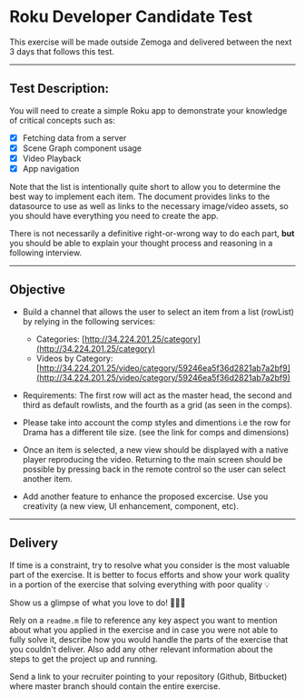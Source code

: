 # Roku Developer Candidate Test


This exercise will be made outside Zemoga and delivered between the next 3 days that follows this test.

---

## Test Description:

You will need to create a simple Roku app to demonstrate your knowledge of critical concepts such as:

- [x] Fetching data from a server
- [x] Scene Graph component usage
- [x] Video Playback
- [x] App navigation

Note that the list is intentionally quite short to allow you to determine the best way to implement each item. The document provides links to the datasource to use as well as links to the necessary image/video assets, so you should have everything you need to create the app.

There is not necessarily a definitive right-or-wrong way to do each part, **but** you should be able to explain your thought process and reasoning in a following interview.

---

## Objective

* Build a channel that allows the user to select an item from a list (rowList) by relying in the following services:
  * Categories: [http://34.224.201.25/category](http://34.224.201.25/category)
  * Videos by Category: [http://34.224.201.25/video/category/59246ea5f36d2821ab7a2bf9](http://34.224.201.25/video/category/59246ea5f36d2821ab7a2bf9)

* Requirements: The first row will act as the master head, the second and third as default rowlists, and the fourth as a grid (as seen in the comps).

* Please take into account the comp styles and dimentions i.e the row for Drama has a different tile size. (see the link for comps and dimensions)

* Once an item is selected, a new view should be displayed with a native player reproducing the video. Returning to the main screen should be possible by pressing back in the remote control so the user can select another item.

* Add another feature to enhance the proposed excercise. Use you creativity (a new view, UI enhancement, component, etc).

---

## Delivery

If time is a constraint, try to resolve what you consider is the most valuable part of the exercise. It is better to focus efforts and show your work quality in a portion of the exercise that solving everything with poor quality 💡

Show us a glimpse of what you love to do!  :facepunch::facepunch::facepunch:

Rely on a `readme.m` file to reference any key aspect you want to mention about what you applied in the exercise and in case you were not able to fully solve it, describe how you would handle the parts of the exercise that you couldn't deliver.  Also add any other relevant information about the steps to get the project up and running.

Send a link to your recruiter pointing to your repository (Github, Bitbucket) where  master branch should contain the entire exercise.
